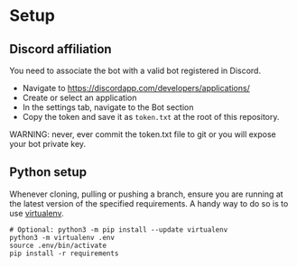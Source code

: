# Setup

## Discord affiliation

You need to associate the bot with a valid bot registered in Discord.

 - Navigate to https://discordapp.com/developers/applications/
 - Create or select an application
 - In the settings tab, navigate to the Bot section
 - Copy the token and save it as `token.txt` at the root of this repository.

WARNING: never, ever commit the token.txt file to git or you will expose your
bot private key.

## Python setup

Whenever cloning, pulling or pushing a branch, ensure you are running at the
latest version of the specified requirements. A handy way to do so is to use
[virtualenv][virtualenv].

    # Optional: python3 -m pip install --update virtualenv
    python3 -m virtualenv .env
    source .env/bin/activate
    pip install -r requirements

[virtualenv]: https://virtualenv.pypa.io/en/latest/
